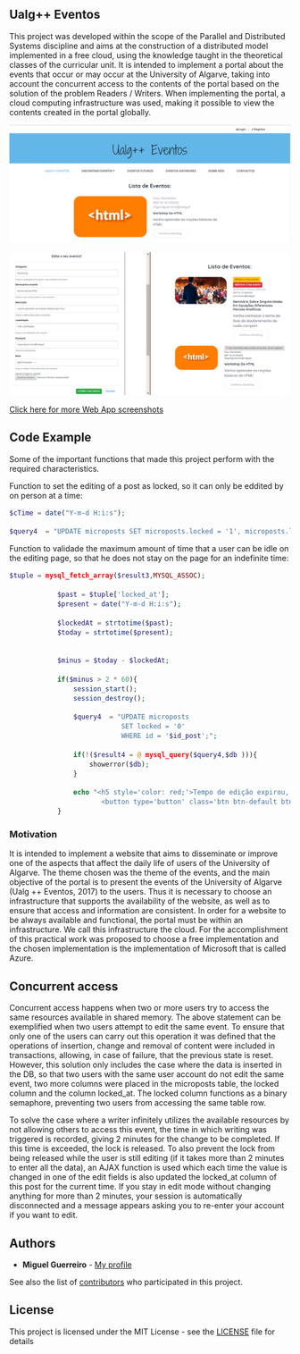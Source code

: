 ## Ualg++ Eventos

This project was developed within the scope of the Parallel and Distributed Systems discipline and aims at the construction of a distributed model implemented in a free cloud, using the knowledge taught in the theoretical classes of the curricular unit.
It is intended to implement a portal about the events that occur or may occur at the University of Algarve, taking into account the concurrent access to the contents of the portal based on the solution of the problem Readers / Writers. When implementing the portal, a cloud computing infrastructure was used, making it possible to view the contents created in the portal globally.

![alt text](https://github.com/MiguelG28/Ualg-Eventos/blob/master/Examples/1-index.png)

![alt text](https://github.com/MiguelG28/Ualg-Eventos/blob/master/Examples/9-edit_event.png)

[Click here for more Web App screenshots](https://github.com/MiguelG28/Ualg-Eventos/tree/master/Examples)

## Code Example
Some of the important functions that made this project perform with the required characteristics.

Function to set the editing of a post as locked, so it can only be eddited by on person at a time:
  ```PHP 
$cTime = date("Y-m-d H:i:s");   
 
$query4  = "UPDATE microposts SET microposts.locked = '1', microposts.locked_at = '$cTime' WHERE microposts.id = '$id_post' ";
  ```
Function to validade the maximum amount of time that a user can be idle on the editing page, so that he does not stay on the page for an indefinite time:
```PHP
$tuple = mysql_fetch_array($result3,MYSQL_ASSOC);
            
            $past = $tuple['locked_at'];
            $present = date("Y-m-d H:i:s");
            
            $lockedAt = strtotime($past);
            $today = strtotime($present);
            
            
            $minus = $today - $lockedAt;
            
            if($minus > 2 * 60){
                session_start();
                session_destroy();
                
                $query4  = "UPDATE microposts 
                            SET locked = '0'
                            WHERE id = '$id_post';";

                if(!($result4 = @ mysql_query($query4,$db ))){
                    showerror($db);
                }

                echo "<h5 style='color: red;'>Tempo de edição expirou, por favor volte à página inicial<p style='color: red;'>Terá de voltar a iniciar sessão</h5>
                       <button type='button' class='btn btn-default btn-icon' ><a href='index.php'> Go to index</button> ";
            }
 ```
### Motivation

It is intended to implement a website that aims to disseminate or improve one of the aspects that affect the daily life of users of the University of Algarve. The theme chosen was the theme of the events, and the main objective of the portal is to present the events of the University of Algarve (Ualg ++ Eventos, 2017) to the users. Thus it is necessary to choose an infrastructure that supports the availability of the website, as well as to ensure that access and information are consistent.
In order for a website to be always available and functional, the portal must be within an infrastructure. We call this infrastructure the cloud. For the accomplishment of this practical work was proposed to choose a free implementation and the chosen implementation is the implementation of Microsoft that is called Azure.
## Concurrent access

Concurrent access happens when two or more users try to access the same resources available in shared memory. The above statement can be exemplified when two users attempt to edit the same event. To ensure that only one of the users can carry out this operation it was defined that the operations of insertion, change and removal of content were included in transactions, allowing, in case of failure, that the previous state is reset. However, this solution only includes the case where the data is inserted in the DB, so that two users with the same user account do not edit the same event, two more columns were placed in the microposts table, the locked column and the column locked_at. The locked column functions as a binary semaphore, preventing two users from accessing the same table row.

To solve the case where a writer infinitely utilizes the available resources by not allowing others to access this event, the time in which writing was triggered is recorded, giving 2 minutes for the change to be completed. If this time is exceeded, the lock is released. To also prevent the lock from being released while the user is still editing (if it takes more than 2 minutes to enter all the data), an AJAX function is used which each time the value is changed in one of the edit fields is also updated the locked_at column of this post for the current time. If you stay in edit mode without changing anything for more than 2 minutes, your session is automatically disconnected and a message appears asking you to re-enter your account if you want to edit.

## Authors

* **Miguel Guerreiro** - [My profile](https://github.com/MiguelG28)

See also the list of [contributors](https://github.com/MiguelG28/Ualg-Eventos/contributors) who participated in this project.

## License

This project is licensed under the MIT License - see the [LICENSE](LICENSE) file for details
